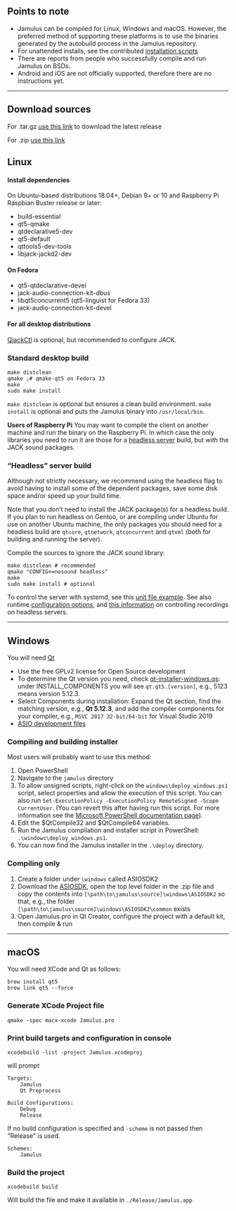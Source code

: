 ## Points to note

- Jamulus can be compiled for Linux, Windows and macOS. However, the preferred method of supporting these platforms is to use the binaries generated by the autobuild process in the Jamulus repository.
- For unattended installs, see the contributed [installation scripts](https://github.com/jamulussoftware/installscripts)
- There are reports from people who successfully compile and run Jamulus on BSDs.
- Android and iOS are not officially supported, therefore there are no instructions yet.

---


## Download sources

For .tar.gz [use this link](https://github.com/jamulussoftware/jamulus/archive/latest.tar.gz) to download the latest release

For .zip [use this link](https://github.com/jamulussoftware/jamulus/archive/master.zip)

## Linux

#### Install dependencies

On Ubuntu-based distributions 18.04+, Debian 9+ or 10 and Raspberry Pi Raspbian Buster release or later:

* build-essential
* qt5-qmake
* qtdeclarative5-dev
* qt5-default
* qttools5-dev-tools
* libjack-jackd2-dev

#### On Fedora

* qt5-qtdeclarative-devel
* jack-audio-connection-kit-dbus
* libqt5concurrent5 (qt5-linguist for Fedora 33)
* jack-audio-connection-kit-devel

#### For all desktop distributions

[QjackCtl](https://qjackctl.sourceforge.io/) is optional, but recommended to configure JACK.


### Standard desktop build

```
make distclean
qmake ;# qmake-qt5 on Fedora 33
make
sudo make install
```

`make distclean` is optional but ensures a clean build environment. `make install` is optional and puts the Jamulus binary into `/usr/local/bin`.

**Users of Raspberry Pi** You may want to compile the client on another machine and run the binary on the Raspberry Pi. In which case the only libraries you need to run it are those for a [headless server](Server-Linux#running-a-headless-server) build, but _with_ the JACK sound packages. 


### “Headless” server build

Although not strictly necessary, we recommend using the headless flag to avoid having to install some of the dependent packages, save some disk space and/or speed up your build time. 

Note that you don’t need to install the JACK package(s) for a headless build. If you plan to run headless on Gentoo, or are compiling under Ubuntu for use on another Ubuntu machine, the only packages you should need for a headless build are `qtcore`, `qtnetwork`, `qtconcurrent` and `qtxml` (both for building and running the server).

Compile the sources to ignore the JACK sound library:

```
make distclean # recommended
qmake "CONFIG+=nosound headless"
make
sudo make install # optional
```

To control the server with systemd, see this [unit file example](https://github.com/jamulussoftware/jamulus/blob/master/distributions/jamulus-server.service). See also runtime [configuration options](/wiki/Command-Line-Options), and [this information](/wiki/Tips-Tricks-More#controlling-recording-on-linux-headless-servers) on controlling recordings on headless servers.

---

## Windows


You will need [Qt](https://www.qt.io/download)

* Use the free GPLv2 license for Open Source development
* To determine the Qt version you need, check [qt-installer-windows.qs](https://github.com/jamulussoftware/jamulus/blob/master/windows/qt-installer-windows.qs): under INSTALL_COMPONENTS you will see `qt.qt5.[version]`, e.g., 5123 means version 5.12.3.
* Select Components during installation: Expand the Qt section, find the matching version, e.g., **Qt 5.12.3**, and add the compiler components for your compiler, e.g., `MSVC 2017 32-bit/64-bit` for Visual Studio 2019
* [ASIO development files](https://www.steinberg.net/en/company/developer.html)

### Compiling and building installer

Most users will probably want to use this method:

1. Open PowerShell
1. Navigate to the `jamulus` directory
1. To allow unsigned scripts, right-click on the `windows\deploy_windows.ps1` script, select properties and allow the execution of this script. You can also run `Set-ExecutionPolicy -ExecutionPolicy RemoteSigned -Scope CurrentUser`. (You can revert this after having run this script. For more information see the [Microsoft PowerShell documentation page](https://docs.microsoft.com/en-us/powershell/module/microsoft.powershell.security/set-executionpolicy)).
1. Edit the $QtCompile32 and $QtCompile64 variables.
1. Run the Jamulus compilation and installer script in PowerShell: `.\windows\deploy_windows.ps1`.
1. You can now find the Jamulus installer in the `.\deploy` directory.

### Compiling only

1. Create a folder under `\windows` called ASIOSDK2
1. Download the [ASIOSDK](https://www.steinberg.net/asiosdk), open the top level folder in the .zip file and copy the contents into `[\path\to\jamulus\source]\windows\ASIOSDK2` so that, e.g., the folder `[\path\to\jamulus\source]\windows\ASIOSDK2\common` exists
1. Open Jamulus.pro in Qt Creator, configure the project with a default kit, then compile & run

---

## macOS
You will need XCode and Qt as follows:

```
brew install qt5
brew link qt5 --force
```

### Generate XCode Project file

`qmake -spec macx-xcode Jamulus.pro`

### Print build targets and configuration in console

`xcodebuild -list -project Jamulus.xcodeproj`

will prompt

```
Targets:
    Jamulus
    Qt Preprocess

Build Configurations:
    Debug
    Release
```

If no build configuration is specified and `-scheme` is not passed then "Release" is used.

```
Schemes:
    Jamulus
```

### Build the project

`xcodebuild build`

Will build the file and make it available in `./Release/Jamulus.app`
